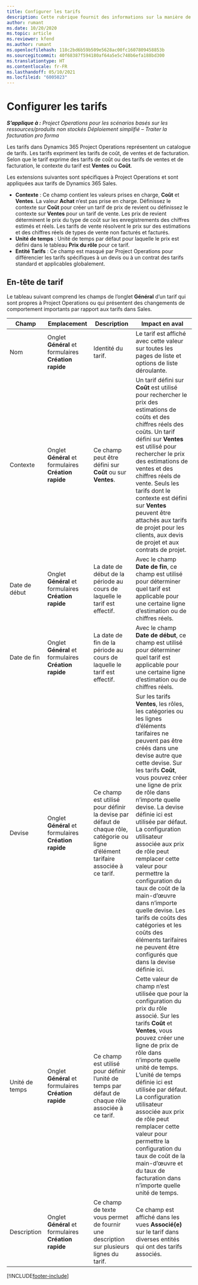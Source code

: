 ```yaml
---
title: Configurer les tarifs
description: Cette rubrique fournit des informations sur la manière de configurer les tarifs de coût et de ventes.
author: rumant
ms.date: 10/20/2020
ms.topic: article
ms.reviewer: kfend
ms.author: rumant
ms.openlocfilehash: 118c2bd6b59b509e5628ac00fc1607809458853b
ms.sourcegitcommit: 40f68387f594180af64a5e5c748b6efa188bd300
ms.translationtype: HT
ms.contentlocale: fr-FR
ms.lasthandoff: 05/10/2021
ms.locfileid: "6005023"
---
```

# <a name="set-up-price-lists"></a>Configurer les tarifs

_**S’applique à :** Project Operations pour les scénarios basés sur les ressources/produits non stockés Déploiement simplifié – Traiter la facturation pro forma_

Les tarifs dans Dynamics 365 Project Operations représentent un catalogue de tarifs. Les tarifs expriment les tarifs de coût, de ventes et de facturation. Selon que le tarif exprime des tarifs de coût ou des tarifs de ventes et de facturation, le contexte du tarif est **Ventes** ou **Coût**.

Les extensions suivantes sont spécifiques à Project Operations et sont appliquées aux tarifs de Dynamics 365 Sales.

- **Contexte** : Ce champ contient les valeurs prises en charge, **Coût** et **Ventes**. La valeur **Achat** n’est pas prise en charge. Définissez le contexte sur **Coût** pour créer un tarif de prix de revient ou définissez le contexte sur **Ventes** pour un tarif de vente. Les prix de revient déterminent le prix du type de coût sur les enregistrements des chiffres estimés et réels. Les tarifs de vente résolvent le prix sur des estimations et des chiffres réels de types de vente non facturés et facturés.
- **Unité de temps** : Unité de temps par défaut pour laquelle le prix est défini dans le tableau **Prix du rôle** pour ce tarif.
- **Entité Tarifs** : Ce champ est masqué par Project Operations pour différencier les tarifs spécifiques à un devis ou à un contrat des tarifs standard et applicables globalement.

## <a name="price-list-header"></a>En-tête de tarif

Le tableau suivant comprend les champs de l’onglet **Général** d’un tarif qui sont propres à Project Operations ou qui présentent des changements de comportement importants par rapport aux tarifs dans Sales.

| Champ | Emplacement | Description | Impact en aval |
| --- | --- | --- | --- |
| Nom | Onglet **Général** et formulaires **Création rapide** | Identité du tarif. | Le tarif est affiché avec cette valeur sur toutes les pages de liste et options de liste déroulante.|
| Contexte | Onglet **Général** et formulaires **Création rapide** | Ce champ peut être défini sur **Coût** ou sur **Ventes**. | Un tarif défini sur **Coût** est utilisé pour rechercher le prix des estimations de coûts et des chiffres réels des coûts. Un tarif défini sur **Ventes** est utilisé pour rechercher le prix des estimations de ventes et des chiffres réels de vente. Seuls les tarifs dont le contexte est défini sur **Ventes** peuvent être attachés aux tarifs de projet pour les clients, aux devis de projet et aux contrats de projet. |
| Date de début | Onglet **Général** et formulaires **Création rapide** | La date de début de la période au cours de laquelle le tarif est effectif. | Avec le champ **Date de fin**, ce champ est utilisé pour déterminer quel tarif est applicable pour une certaine ligne d’estimation ou de chiffres réels. |
| Date de fin | Onglet **Général** et formulaires **Création rapide** | La date de fin de la période au cours de laquelle le tarif est effectif. | Avec le champ **Date de début**, ce champ est utilisé pour déterminer quel tarif est applicable pour une certaine ligne d’estimation ou de chiffres réels. |
| Devise | Onglet **Général** et formulaires **Création rapide** | Ce champ est utilisé pour définir la devise par défaut de chaque rôle, catégorie ou ligne d’élément tarifaire associée à ce tarif. | Sur les tarifs **Ventes**, les rôles, les catégories ou les lignes d’éléments tarifaires ne peuvent pas être créés dans une devise autre que cette devise. Sur les tarifs **Coût**, vous pouvez créer une ligne de prix de rôle dans n’importe quelle devise. La devise définie ici est utilisée par défaut. La configuration utilisateur associée aux prix de rôle peut remplacer cette valeur pour permettre la configuration du taux de coût de la main-d’œuvre dans n’importe quelle devise. Les tarifs de coûts des catégories et les coûts des éléments tarifaires ne peuvent être configurés que dans la devise définie ici. |
| Unité de temps | Onglet **Général** et formulaires **Création rapide** | Ce champ est utilisé pour définir l’unité de temps par défaut de chaque rôle associée à ce tarif. | Cette valeur de champ n’est utilisée que pour la configuration du prix du rôle associé. Sur les tarifs **Coût** et **Ventes**, vous pouvez créer une ligne de prix de rôle dans n’importe quelle unité de temps. L’unité de temps définie ici est utilisée par défaut. La configuration utilisateur associée aux prix de rôle peut remplacer cette valeur pour permettre la configuration du taux de coût de la main-d’œuvre et du taux de facturation dans n’importe quelle unité de temps. |
| Description | Onglet **Général** et formulaires **Création rapide** | Ce champ de texte vous permet de fournir une description sur plusieurs lignes du tarif. | Ce champ est affiché dans les vues **Associé(e)** sur le tarif dans diverses entités qui ont des tarifs associés. |


[!INCLUDE[footer-include](../includes/footer-banner.md)]